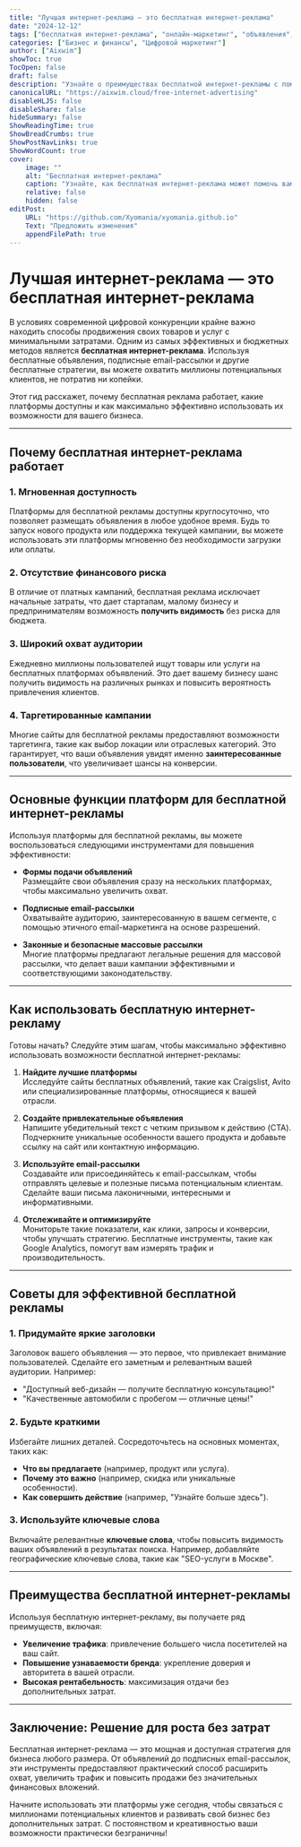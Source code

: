 ```yaml
---
title: "Лучшая интернет-реклама — это бесплатная интернет-реклама"
date: "2024-12-12"
tags: ["бесплатная интернет-реклама", "онлайн-маркетинг", "объявления", "цифровой маркетинг", "стратегии рекламы"]
categories: ["Бизнес и финансы", "Цифровой маркетинг"]
author: ["Aixwim"]
showToc: true
TocOpen: false
draft: false
description: "Узнайте о преимуществах бесплатной интернет-рекламы с помощью объявлений, email-рассылок и других бесплатных стратегий. Научитесь эффективно продвигать свои товары и услуги, не тратя ни копейки."
canonicalURL: "https://aixwim.cloud/free-internet-advertising"
disableHLJS: false
disableShare: false
hideSummary: false
ShowReadingTime: true
ShowBreadCrumbs: true
ShowPostNavLinks: true
ShowWordCount: true
cover:
    image: ""
    alt: "Бесплатная интернет-реклама"
    caption: "Узнайте, как бесплатная интернет-реклама может помочь вам достичь миллионов потенциальных клиентов без затрат."
    relative: false
    hidden: false
editPost:
    URL: "https://github.com/Xyomania/xyomania.github.io"
    Text: "Предложить изменения"
    appendFilePath: true
---
```


# Лучшая интернет-реклама — это бесплатная интернет-реклама

В условиях современной цифровой конкуренции крайне важно находить способы продвижения своих товаров и услуг с минимальными затратами. Одним из самых эффективных и бюджетных методов является **бесплатная интернет-реклама**. Используя бесплатные объявления, подписные email-рассылки и другие бесплатные стратегии, вы можете охватить миллионы потенциальных клиентов, не потратив ни копейки.

Этот гид расскажет, почему бесплатная реклама работает, какие платформы доступны и как максимально эффективно использовать их возможности для вашего бизнеса.

---

## Почему бесплатная интернет-реклама работает

### 1. **Мгновенная доступность**
Платформы для бесплатной рекламы доступны круглосуточно, что позволяет размещать объявления в любое удобное время. Будь то запуск нового продукта или поддержка текущей кампании, вы можете использовать эти платформы мгновенно без необходимости загрузки или оплаты.

### 2. **Отсутствие финансового риска**
В отличие от платных кампаний, бесплатная реклама исключает начальные затраты, что дает стартапам, малому бизнесу и предпринимателям возможность **получить видимость** без риска для бюджета.

### 3. **Широкий охват аудитории**
Ежедневно миллионы пользователей ищут товары или услуги на бесплатных платформах объявлений. Это дает вашему бизнесу шанс получить видимость на различных рынках и повысить вероятность привлечения клиентов.

### 4. **Таргетированные кампании**
Многие сайты для бесплатной рекламы предоставляют возможности таргетинга, такие как выбор локации или отраслевых категорий. Это гарантирует, что ваши объявления увидят именно **заинтересованные пользователи**, что увеличивает шансы на конверсии.

---

## Основные функции платформ для бесплатной интернет-рекламы

Используя платформы для бесплатной рекламы, вы можете воспользоваться следующими инструментами для повышения эффективности:

- **Формы подачи объявлений**  
  Размещайте свои объявления сразу на нескольких платформах, чтобы максимально увеличить охват.

- **Подписные email-рассылки**  
  Охватывайте аудиторию, заинтересованную в вашем сегменте, с помощью этичного email-маркетинга на основе разрешений.

- **Законные и безопасные массовые рассылки**  
  Многие платформы предлагают легальные решения для массовой рассылки, что делает ваши кампании эффективными и соответствующими законодательству.

---

## Как использовать бесплатную интернет-рекламу

Готовы начать? Следуйте этим шагам, чтобы максимально эффективно использовать возможности бесплатной интернет-рекламы:

1. **Найдите лучшие платформы**  
   Исследуйте сайты бесплатных объявлений, такие как Craigslist, Avito или специализированные платформы, относящиеся к вашей отрасли.

2. **Создайте привлекательные объявления**  
   Напишите убедительный текст с четким призывом к действию (CTA). Подчеркните уникальные особенности вашего продукта и добавьте ссылку на сайт или контактную информацию.

3. **Используйте email-рассылки**  
   Создавайте или присоединяйтесь к email-рассылкам, чтобы отправлять целевые и полезные письма потенциальным клиентам. Сделайте ваши письма лаконичными, интересными и информативными.

4. **Отслеживайте и оптимизируйте**  
   Мониторьте такие показатели, как клики, запросы и конверсии, чтобы улучшать стратегию. Бесплатные инструменты, такие как Google Analytics, помогут вам измерять трафик и производительность.

---

## Советы для эффективной бесплатной рекламы

### 1. **Придумайте яркие заголовки**
Заголовок вашего объявления — это первое, что привлекает внимание пользователей. Сделайте его заметным и релевантным вашей аудитории. Например:  
- "Доступный веб-дизайн — получите бесплатную консультацию!"  
- "Качественные автомобили с пробегом — отличные цены!"

### 2. **Будьте краткими**
Избегайте лишних деталей. Сосредоточьтесь на основных моментах, таких как:  
- **Что вы предлагаете** (например, продукт или услуга).  
- **Почему это важно** (например, скидка или уникальные особенности).  
- **Как совершить действие** (например, "Узнайте больше здесь").  

### 3. **Используйте ключевые слова**
Включайте релевантные **ключевые слова**, чтобы повысить видимость ваших объявлений в результатах поиска. Например, добавляйте географические ключевые слова, такие как "SEO-услуги в Москве".

---

## Преимущества бесплатной интернет-рекламы

Используя бесплатную интернет-рекламу, вы получаете ряд преимуществ, включая:  
- **Увеличение трафика**: привлечение большего числа посетителей на ваш сайт.  
- **Повышение узнаваемости бренда**: укрепление доверия и авторитета в вашей отрасли.  
- **Высокая рентабельность**: максимизация отдачи без дополнительных затрат.

---

## Заключение: Решение для роста без затрат

Бесплатная интернет-реклама — это мощная и доступная стратегия для бизнеса любого размера. От объявлений до подписных email-рассылок, эти инструменты предоставляют практический способ расширить охват, увеличить трафик и повысить продажи без значительных финансовых вложений.

Начните использовать эти платформы уже сегодня, чтобы связаться с миллионами потенциальных клиентов и развивать свой бизнес без дополнительных затрат. С постоянством и креативностью ваши возможности практически безграничны!
